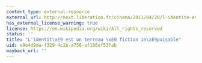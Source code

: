 ```yaml
---
content_type: external-resource
external_url: http://next.liberation.fr/cinema/2011/04/20/l-identite-est-un-terreau-a-fiction-inepuisable_730227
has_external_license_warning: true
license: https://en.wikipedia.org/wiki/All_rights_reserved
status: ''
title: "L'identit\xE9 est un terreau \xE0 fiction in\xE9puisable"
uid: e9e4d9da-f329-4c1b-a756-af186ef53fab
wayback_url: ''
---
```

